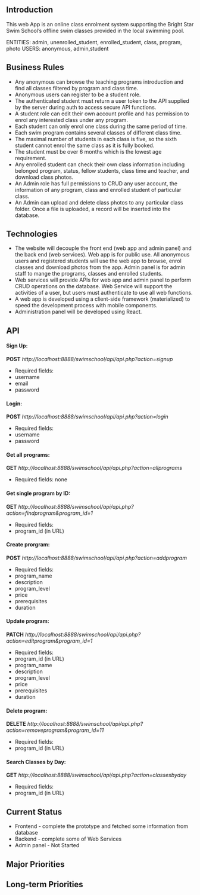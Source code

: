 ## Introduction
This web App is an online class enrolment system supporting the Bright Star Swim School’s offline swim classes provided in the local swimming pool.

ENTITIES: admin, unenrolled_student, enrolled_student, class, program, photo
USERS: anonymous, admin,student

## Business Rules
* Any anonymous can browse the teaching programs introduction and find all classes filtered by program and class time.
* Anonymous users can register to be a student role. 
* The authenticated student must return a user token to the API supplied by the server during auth to access secure API functions.
* A student role can edit their own account profile and has permission to enrol any interested class under any program.
* Each student can only enrol one class during the same period of time.
* Each swim program contains several classes of different class time.
* The maximal number of students in each class is five, so the sixth student cannot enrol
the same class as it is fully booked.
* The student must be over 6 months which is the lowest age requirement.
* Any enrolled student can check their own class information including belonged program, status, fellow students, class time and teacher, and download class photos.
* An Admin role has full permissions to CRUD any user account, the information of any program, class and enrolled student of particular class.
* An Admin can upload and delete class photos to any particular class folder. Once a file is uploaded, a record will be inserted into the database.

## Technologies
* The website will decouple the front end (web app and admin panel) and the back end (web services). Web app is for public use. All anonymous users and registered students will use the web app to browse, enrol classes and download photos from the app. Admin panel is for admin staff to mange the programs, classes and enrolled students. 
* Web services will provide APIs for web app and admin panel to perform CRUD operations on the database. Web Service will support the activities of a user, but users must authenticate to use all web functions.
* A web app is developed using a client-side framework (materialized) to speed the development process with mobile components.
* Administration panel will be developed using React.

## API

#### Sign Up:
__POST__ *http://localhost:8888/swimschool/api/api.php?action=signup*  
* Required fields:
* username
* email
* password

#### Login:
__POST__ *http://localhost:8888/swimschool/api/api.php?action=login*  
* Required fields:
* username
* password

#### Get all programs:
__GET__ *http://localhost:8888/swimschool/api/api.php?action=allprograms*  
* Required fields:
none

#### Get single program by ID:
__GET__ *http://localhost:8888/swimschool/api/api.php?action=findprogram&program_id=1*  
* Required fields:
* program_id (in URL)

#### Create prorgram:
__POST__ *http://localhost:8888/swimschool/api/api.php?action=addprogram*  
* Required fields:
* program_name
* description
* program_level
* price
* prerequisites
* duration

#### Update program:
__PATCH__ *http://localhost:8888/swimschool/api/api.php?action=editprogram&program_id=1*  
* Required fields:
* program_id (in URL)
* program_name
* description
* program_level
* price
* prerequisites
* duration

#### Delete program:
__DELETE__ *http://localhost:8888/swimschool/api/api.php?action=removeprogram&program_id=11*  
* Required fields:
* program_id (in URL)

#### Search Classes by Day:
__GET__ *http://localhost:8888/swimschool/api/api.php?action=classesbyday*  
* Required fields:
* program_id (in URL)

## Current Status
* Frontend -  complete the prototype and fetched some information from database
* Backend - complete some of Web Services
* Admin panel - Not Started

## Major Priorities


## Long-term Priorities
